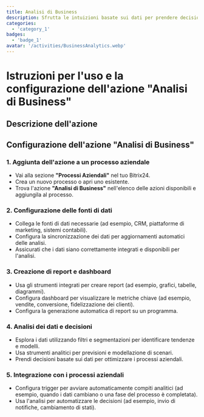 ```yaml
---
title: Analisi di Business
description: Sfrutta le intuizioni basate sui dati per prendere decisioni informate.
categories: 
  - 'category_1'
badges: 
  - 'badge_1'
avatar: '/activities/BusinessAnalytics.webp'
---
```

# Istruzioni per l'uso e la configurazione dell'azione "Analisi di Business"

## Descrizione dell'azione

## **Configurazione dell'azione "Analisi di Business"**

### 1. Aggiunta dell'azione a un processo aziendale
- Vai alla sezione **"Processi Aziendali"** nel tuo Bitrix24.
- Crea un nuovo processo o apri uno esistente.
- Trova l'azione **"Analisi di Business"** nell'elenco delle azioni disponibili e aggiungila al processo.

### 2. Configurazione delle fonti di dati
- Collega le fonti di dati necessarie (ad esempio, CRM, piattaforme di marketing, sistemi contabili).
- Configura la sincronizzazione dei dati per aggiornamenti automatici delle analisi.
- Assicurati che i dati siano correttamente integrati e disponibili per l'analisi.

### 3. Creazione di report e dashboard
- Usa gli strumenti integrati per creare report (ad esempio, grafici, tabelle, diagrammi).
- Configura dashboard per visualizzare le metriche chiave (ad esempio, vendite, conversione, fidelizzazione dei clienti).
- Configura la generazione automatica di report su un programma.

### 4. Analisi dei dati e decisioni
- Esplora i dati utilizzando filtri e segmentazioni per identificare tendenze e modelli.
- Usa strumenti analitici per previsioni e modellazione di scenari.
- Prendi decisioni basate sui dati per ottimizzare i processi aziendali.

### 5. Integrazione con i processi aziendali
- Configura trigger per avviare automaticamente compiti analitici (ad esempio, quando i dati cambiano o una fase del processo è completata).
- Usa l'analisi per automatizzare le decisioni (ad esempio, invio di notifiche, cambiamento di stati).